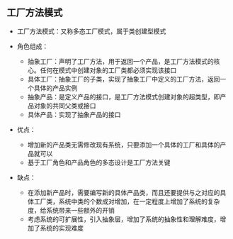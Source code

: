 ## 工厂方法模式
- 工厂方法模式：又称多态工厂模式，属于类创建型模式

- 角色组成：
    - 抽象工厂：声明了工厂方法，用于返回一个产品，是工厂方法模式的核心。任何在模式中创建对象的工厂类都必须实现该接口
    - 具体工厂：抽象工厂的子类，实现了抽象工厂中定义的工厂方法，返回一个具体的产品实例
    - 抽象产品：是定义产品的接口，是工厂方法模式创建对象的超类型，即产品对象的共同父类或接口
    - 具体产品：实现了抽象产品的接口
    
- 优点：
    - 增加新的产品类无需修改现有系统，只要添加一个具体的工厂和具体的产品就可以
    - 基于工厂角色和产品角色的多态设计是工厂方法关键
    
- 缺点：
    - 在添加新产品时，需要编写新的具体产品类，而且还要提供与之对应的具体工厂类，系统中类的个数成对增加，在一定程度上增加了系统的复杂度，给系统带来一些额外的开销
    - 考虑系统的可扩展性，引入抽象层，增加了系统的抽象性和理解难度，增加了系统的实现难度